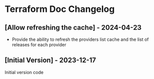 # Terraform Doc Changelog

## [Allow refreshing the cache] - 2024-04-23

- Provide the ability to refresh the providers list cache and the list of releases for each provider

## [Initial Version] - 2023-12-17

Initial version code
